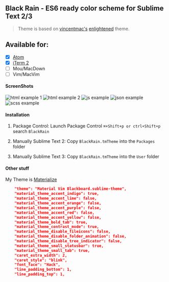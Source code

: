 ## Black Rain - ES6 ready color scheme for Sublime Text 2/3

> Theme is based on [vincentmac's](https://github.com/vincentmac) [enlightened](https://github.com/vincentmac/enlightened) theme.

## Available for:

- [X] [Atom](https://github.com/ginfuru/Atom-BlackRain)
- [X] [iTerm 2](https://ginfuru/iTerm-BlackRain)
- [ ] Mou/MacDown
- [ ] Vim/MacVim

#### ScreenShots


![html example 1](https://raw.githubusercontent.com/ginfuru/BlackRain/master/images/html-1.png)
![html example 2](https://raw.githubusercontent.com/ginfuru/BlackRain/master/images/html-2.png)
![js example](https://raw.githubusercontent.com/ginfuru/BlackRain/master/images/js.png)
![json example](https://raw.githubusercontent.com/ginfuru/BlackRain/master/images/json.png)
![scss example](https://raw.githubusercontent.com/ginfuru/BlackRain/master/images/scss.png)

#### Installation

1. Package Control: Launch Package Control `⌘+Shift+p or ctrl+Shift+p` search `BlackRain`

2. Manually Sublime Text 2: Copy `BlackRain.tmTheme` into the `Packages` folder

3. Manually Sublime Text 3: Copy `BlackRain.tmTheme` into the `User` folder

#### Other stuff

My Theme is [Materialize](https://github.com/saadq/Materialize)

```json
	"theme": "Material Vim Blackboard.sublime-theme",
	"material_theme_accent_indigo": true,
	"material_theme_accent_lime": false,
	"material_theme_accent_orange": false,
	"material_theme_accent_purple": false,
	"material_theme_accent_red": false,
	"material_theme_accent_yellow": false,
	"material_theme_bold_tab": true,
	"material_theme_contrast_mode": true,
	"material_theme_disable_fileicons": false,
	"material_theme_disable_folder_animation": false,
	"material_theme_disable_tree_indicator": false,
	"material_theme_small_statusbar": true,
	"material_theme_small_tab": true,
	"caret_extra_width": 2,
	"caret_style": "blink",
	"font_face": "Hack",
	"line_padding_bottom": 1,
	"line_padding_top": 1,
```

